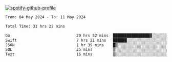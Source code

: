 [![spotify-github-profile](https://spotify-github-profile.vercel.app/api/view?uid=313pysyt3uxkjdidtiuvzf7nrnnu&cover_image=true&theme=natemoo-re&show_offline=false&background_color=121212&interchange=false&bar_color=53b14f&bar_color_cover=false)](https://spotify-github-profile.vercel.app/api/view?uid=313pysyt3uxkjdidtiuvzf7nrnnu&redirect=true)

<!--START_SECTION:waka-->

```txt
From: 04 May 2024 - To: 11 May 2024

Total Time: 31 hrs 22 mins

Go                             20 hrs 52 mins  ████████████████▓░░░░░░░░   66.52 %
Swift                          7 hrs 21 mins   ██████░░░░░░░░░░░░░░░░░░░   23.43 %
JSON                           1 hr 39 mins    █▒░░░░░░░░░░░░░░░░░░░░░░░   05.28 %
SQL                            25 mins         ▒░░░░░░░░░░░░░░░░░░░░░░░░   01.34 %
Text                           16 mins         ▒░░░░░░░░░░░░░░░░░░░░░░░░   00.86 %
```

<!--END_SECTION:waka-->